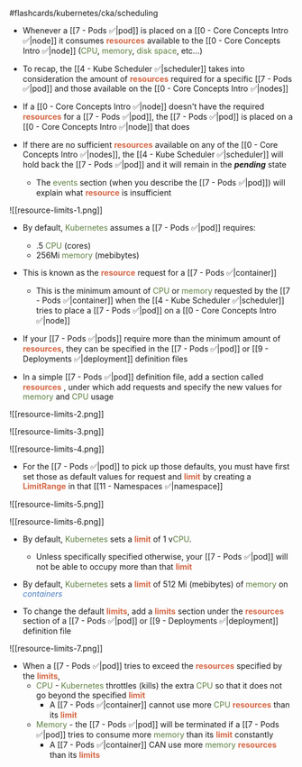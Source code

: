 #flashcards/kubernetes/cka/scheduling

- Whenever a [[7 - Pods ✅|pod]] is placed on a [[0 - Core Concepts Intro ✅|node]] it consumes <b><span style="color:#d46644">resources</span></b> available to the [[0 - Core Concepts Intro ✅|node]] (<span style="color:#5c7e3e">CPU</span>, <span style="color:#5c7e3e">memory</span>, <span style="color:#5c7e3e">disk space</span>, etc…)

- To recap, the [[4 - Kube Scheduler ✅|scheduler]] takes into consideration the amount of <b><span style="color:#d46644">resources</span></b> required for a specific [[7 - Pods ✅|pod]] and those available on the [[0 - Core Concepts Intro ✅|nodes]]

- If a [[0 - Core Concepts Intro ✅|node]] doesn't have the required <b><span style="color:#d46644">resources</span></b> for a [[7 - Pods ✅|pod]], the [[7 - Pods ✅|pod]] is placed on a [[0 - Core Concepts Intro ✅|node]] that does

- If there are no sufficient <b><span style="color:#d46644">resources</span></b> available on any of the [[0 - Core Concepts Intro ✅|nodes]], the [[4 - Kube Scheduler ✅|scheduler]] will hold back the [[7 - Pods ✅|pod]] and it will remain in the ***pending*** state
	- The <span style="color:#5c7e3e">events</span> section (when you describe the [[7 - Pods ✅|pod]]) will explain what <b><span style="color:#d46644">resource</span></b> is insufficient

![[resource-limits-1.png]]

- By default, <span style="color:#5c7e3e">Kubernetes</span> assumes a [[7 - Pods ✅|pod]] requires:
	- .5 <span style="color:#5c7e3e">CPU</span> (cores)
	- 256Mi <span style="color:#5c7e3e">memory</span> (mebibytes)

- This is known as the <b><span style="color:#d46644">resource</span></b> request for a [[7 - Pods ✅|container]]
	- This is the minimum amount of <span style="color:#5c7e3e">CPU</span> or <span style="color:#5c7e3e">memory</span> requested by the [[7 - Pods ✅|container]] when the [[4 - Kube Scheduler ✅|scheduler]] tries to place a [[7 - Pods ✅|pod]] on a [[0 - Core Concepts Intro ✅|node]]

- If your [[7 - Pods ✅|pods]] require more than the minimum amount of <b><span style="color:#d46644">resources</span></b>, they can be specified in the [[7 - Pods ✅|pod]] or [[9 - Deployments ✅|deployment]] definition files

- In a simple [[7 - Pods ✅|pod]] definition file, add a section called <b><span style="color:#d46644">resources</span></b> , under which add requests and specify the new values for <span style="color:#5c7e3e">memory</span> and <span style="color:#5c7e3e">CPU</span> usage

![[resource-limits-2.png]]

![[resource-limits-3.png]]

![[resource-limits-4.png]]

- For the [[7 - Pods ✅|pod]] to pick up those defaults, you must have first set those as default values for request and <b><span style="color:#d46644">limit</span></b> by creating a <b><span style="color:#d46644">LimitRange</span></b> in that [[11 - Namespaces ✅|namespace]]

![[resource-limits-5.png]]

![[resource-limits-6.png]]

- By default, <span style="color:#5c7e3e">Kubernetes</span> sets a <b><span style="color:#d46644">limit</span></b> of 1 v<span style="color:#5c7e3e">CPU</span>.
	- Unless specifically specified otherwise, your [[7 - Pods ✅|pod]] will not be able to occupy more than that <b><span style="color:#d46644">limit</span></b>

- By default, <span style="color:#5c7e3e">Kubernetes</span> sets a <b><span style="color:#d46644">limit</span></b> of 512 Mi (mebibytes) of <span style="color:#5c7e3e">memory</span> on <i><span style="color:#477bbe">containers</span></i>

- To change the default <b><span style="color:#d46644">limits</span></b>, add a <b><span style="color:#d46644">limits</span></b> section under the <b><span style="color:#d46644">resources</span></b> section of a [[7 - Pods ✅|pod]] or [[9 - Deployments ✅|deployment]] definition file

![[resource-limits-7.png]]

- When a [[7 - Pods ✅|pod]] tries to exceed the <b><span style="color:#d46644">resources</span></b> specified by the <b><span style="color:#d46644">limits</span></b>,
	- <span style="color:#5c7e3e"><span style="color:#5c7e3e">CPU</span></span> - <span style="color:#5c7e3e">Kubernetes</span> throttles (kills) the extra <span style="color:#5c7e3e">CPU</span> so that it does not go beyond the specified <b><span style="color:#d46644">limit</span></b>
		- A [[7 - Pods ✅|container]] cannot use more <span style="color:#5c7e3e">CPU</span> <b><span style="color:#d46644">resources</span></b> than its <b><span style="color:#d46644">limit</span></b>
	- <span style="color:#5c7e3e">Memory</span> - the [[7 - Pods ✅|pod]] will be terminated if a [[7 - Pods ✅|pod]] tries to consume more <span style="color:#5c7e3e">memory</span> than its <b><span style="color:#d46644">limit</span></b> constantly
		- A [[7 - Pods ✅|container]] CAN use more <span style="color:#5c7e3e">memory</span> <b><span style="color:#d46644">resources</span></b> than its <b><span style="color:#d46644">limits</span></b>

